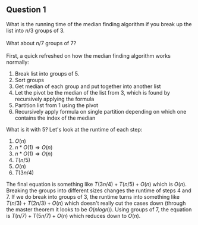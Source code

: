 <!-- markdownlint-disable MD041 -->

## Question 1

What is the running time of the median finding algorithm if you break up the
list into $n/3$ groups of 3. <br /> <br /> What about $n/7$ groups of 7? <br />
<br /> First, a quick refreshed on how the median finding algorithm works
normally:

1. Break list into groups of 5.
2. Sort groups
3. Get median of each group and put together into another list
4. Let the pivot be the median of the list from 3, which is found by recursively
   applying the formula
5. Partition list from 1 using the pivot
6. Recursively apply formula on single partition depending on which one contains
   the index of the median

What is it with 5? Let's look at the runtime of each step:

1. $O(n)$
2. $n * O(1) \Rightarrow O(n)$
3. $n * O(1) \Rightarrow O(n)$
4. $T(n / 5)$
5. $O(n)$
6. $T(3n / 4)$

The final equation is something like $T(3n / 4) + T(n / 5) + O(n)$ which is
$O(n)$. Breaking the groups into different sizes changes the runtime of steps 4
and 7. If we do break into groups of 3, the runtime turns into something like
$T(n / 3) + T(2n / 3) + O(n)$ which doesn't really cut the cases down (through
the master theorem it looks to be $O(nlogn)$). Using groups of 7, the equation
is $T(n / 7) + T(5n / 7) + O(n)$ which reduces down to $O(n)$.
